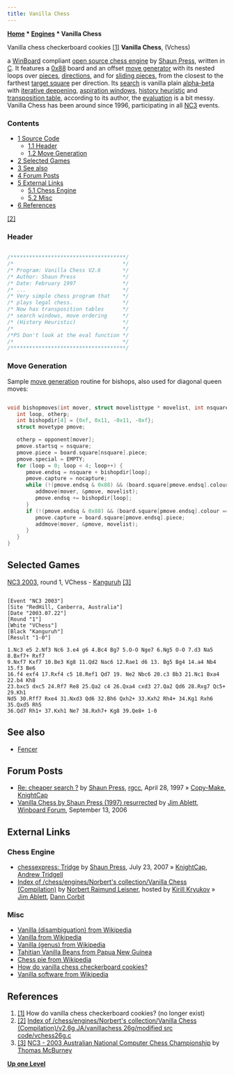 ```yaml
---
title: Vanilla Chess
---
```

**[Home](Home "Home") \* [Engines](Engines "Engines") \* Vanilla Chess**



 [](File:Vanillachesscookies.jpg) Vanilla chess checkerboard cookies <a id="cite-note-1" href="#cite-ref-1">[1]</a> 
**Vanilla Chess**, (Vchess)  

a [WinBoard](WinBoard "WinBoard") compliant [open source chess engine](Category:Open_Source "Category:Open Source") by [Shaun Press](Shaun_Press "Shaun Press"), written in [C](C "C"). It features a [0x88](0x88 "0x88") board and an offset [move generator](Move_Generation "Move Generation") with its nested loops over [pieces](Pieces "Pieces"), [directions](Direction "Direction"), and for [sliding pieces](Sliding_Pieces "Sliding Pieces"), from the closest to the farthest [target square](Target_Square "Target Square") per direction. Its [search](Search "Search") is vanilla plain [alpha-beta](Alpha-Beta "Alpha-Beta") with [iterative deepening](Iterative_Deepening "Iterative Deepening"), [aspiration windows](Aspiration_Windows "Aspiration Windows"), [history heuristic](History_Heuristic "History Heuristic") and [transposition table](Transposition_Table "Transposition Table"), according to its author, the [evaluation](Evaluation "Evaluation") is a bit messy. Vanilla Chess has been around since 1996, participating in all [NC3](Australasian_National_Computer_Chess_Championship "Australasian National Computer Chess Championship") events.



### Contents


* [1 Source Code](#source-code)
	+ [1.1 Header](#header)
	+ [1.2 Move Generation](#move-generation)
* [2 Selected Games](#selected-games)
* [3 See also](#see-also)
* [4 Forum Posts](#forum-posts)
* [5 External Links](#external-links)
	+ [5.1 Chess Engine](#chess-engine)
	+ [5.2 Misc](#misc)
* [6 References](#references)






<a id="cite-note-2" href="#cite-ref-2">[2]</a>



### Header



```C++

/*************************************/
/*                                   */
/* Program: Vanilla Chess V2.6       */
/* Author: Shaun Press               */
/* Date: February 1997               */
/* ...                               */
/* Very simple chess program that    */
/* plays legal chess.                */
/* Now has transposition tables      */
/* search windows, move ordering     */
/* (History Heuristic)               */
/*                                   */
/*PS Don't look at the eval function */
/*                                   */
/*************************************/

```





### Move Generation


Sample [move generation](Move_Generation "Move Generation") routine for bishops, also used for diagonal queen moves:




```C++

void bishopmoves(int mover, struct movelisttype * movelist, int nsquare) {
   int loop, otherp;
   int bishopdir[4] = {0xf, 0x11, -0x11, -0xf};
   struct movetype pmove;

   otherp = opponent[mover];
   pmove.startsq = nsquare;
   pmove.piece = board.square[nsquare].piece;
   pmove.special = EMPTY;
   for (loop = 0; loop < 4; loop++) {
      pmove.endsq = nsquare + bishopdir[loop];
      pmove.capture = nocapture;
      while (!(pmove.endsq & 0x88) && (board.square[pmove.endsq].colour == EMPTY)) {
         addmove(mover, &pmove, movelist);
         pmove.endsq += bishopdir[loop];
      }
      if (!(pmove.endsq & 0x88) && (board.square[pmove.endsq].colour == otherp)) {
         pmove.capture = board.square[pmove.endsq].piece;
         addmove(mover, &pmove, movelist);
      }
   }
}

```

## Selected Games


[NC3 2003](NC3_2003 "NC3 2003"), round 1, VChess - [Kanguruh](Kanguruh "Kanguruh") <a id="cite-note-3" href="#cite-ref-3">[3]</a>




```

[Event "NC3 2003"]
[Site "RedHill, Canberra, Australia"]
[Date "2003.07.22"]
[Round "1"]
[White "VChess"]
[Black "Kanguruh"]
[Result "1-0"]

1.Nc3 e5 2.Nf3 Nc6 3.e4 g6 4.Bc4 Bg7 5.O-O Nge7 6.Ng5 O-O 7.d3 Na5 8.Bxf7+ Rxf7 
9.Nxf7 Kxf7 10.Be3 Kg8 11.Qd2 Nac6 12.Rae1 d6 13. Bg5 Bg4 14.a4 Nb4 15.f3 Be6 
16.f4 exf4 17.Rxf4 c5 18.Ref1 Qd7 19. Ne2 Nbc6 20.c3 Bb3 21.Nc1 Bxa4 22.b4 Kh8 
23.bxc5 dxc5 24.Rf7 Re8 25.Qa2 c4 26.Qxa4 cxd3 27.Qa2 Qd6 28.Rxg7 Qc5+ 29.Kh1 
Nd5 30.Rff7 Rxe4 31.Nxd3 Qd6 32.Bh6 Qxh2+ 33.Kxh2 Rh4+ 34.Kg1 Rxh6 35.Qxd5 Rh5 
36.Qd7 Rh1+ 37.Kxh1 Ne7 38.Rxh7+ Kg8 39.Qe8+ 1-0

```

## See also


* [Fencer](Fencer "Fencer")


## Forum Posts


* [Re: cheaper search ?](https://groups.google.com/group/rec.games.chess.computer/msg/730c03a83bf92807) by [Shaun Press](Shaun_Press "Shaun Press"), [rgcc](Computer_Chess_Forums "Computer Chess Forums"), April 28, 1997 » [Copy-Make](Copy-Make "Copy-Make"), [KnightCap](KnightCap "KnightCap")
* [Vanilla Chess by Shaun Press (1997) resurrected](http://www.open-aurec.com/wbforum/viewtopic.php?f=2&t=5583) by [Jim Ablett](Jim_Ablett "Jim Ablett"), [Winboard Forum](Computer_Chess_Forums "Computer Chess Forums"), September 13, 2006


## External Links


### Chess Engine


* [chessexpress: Tridge](http://chessexpress.blogspot.de/2007/07/tridge.html) by [Shaun Press](Shaun_Press "Shaun Press"), July 23, 2007 » [KnightCap](KnightCap "KnightCap"), [Andrew Tridgell](Andrew_Tridgell "Andrew Tridgell")
* [Index of /chess/engines/Norbert's collection/Vanilla Chess (Compilation)](http://kirr.homeunix.org/chess/engines/Norbert%27s%20collection/Vanilla%20Chess%20%28Compilation%29/) by [Norbert Raimund Leisner](Norbert_Raimund_Leisner "Norbert Raimund Leisner"), hosted by [Kirill Kryukov](Kirill_Kryukov "Kirill Kryukov") » [Jim Ablett](Jim_Ablett "Jim Ablett"), [Dann Corbit](Dann_Corbit "Dann Corbit")


### Misc


* [Vanilla (disambiguation) from Wikipedia](https://en.wikipedia.org/wiki/Vanilla_%28disambiguation%29)
* [Vanilla from Wikipedia](https://en.wikipedia.org/wiki/Vanilla)
* [Vanilla (genus) from Wikipedia](https://en.wikipedia.org/wiki/Vanilla_%28genus%29)
* [Tahitian Vanilla Beans from Papua New Guinea](http://www.beanilla.com/tahitian-vanilla-beans-png-1)
* [Chess pie from Wikipedia](https://en.wikipedia.org/wiki/Chess_pie)
* [How do vanilla chess checkerboard cookies?](http://test.zhaoxinpeng.com/viewjy.php?id=a948d651b34ca30a2dcd2e18)
* [Vanilla software from Wikipedia](https://en.wikipedia.org/wiki/Vanilla_software)


## References


1. <a id="cite-ref-1" href="#cite-note-1">[1]</a> How do vanilla chess checkerboard cookies? (no longer exist)
2. <a id="cite-ref-2" href="#cite-note-2">[2]</a> [Index of /chess/engines/Norbert's collection/Vanilla Chess (Compilation)/v2.6g JA/vanillachess 26g/modified src code/vchess26g.c](http://kirr.homeunix.org/chess/engines/Norbert%27s%20collection/Vanilla%20Chess%20%28Compilation%29/v2.6g%20JA/vanillachess%2026g/modified%20src%20code/)
3. <a id="cite-ref-3" href="#cite-note-3">[3]</a> [NC3 - 2003 Australian National Computer Chess Championship](http://home.pacific.net.au/%7Etommyinoz/nc3.html) by [Thomas McBurney](Thomas_McBurney "Thomas McBurney")

**[Up one Level](Engines "Engines")**







 
